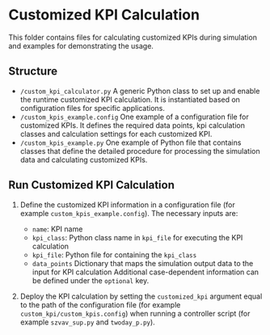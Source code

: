 # Customized KPI Calculation

This folder contains files for calculating customized KPIs during simulation and examples for demonstrating the usage.

## Structure
- ``/custom_kpi_calculator.py``
A generic Python class to set up and enable the runtime customized KPI calculation.
It is instantiated based on configuration files for specific applications.
- ``/custom_kpis_example.config``
One example of a configuration file for customized KPIs.
It defines the required data points, kpi calculation classes and calculation settings for each customized KPI.
- ``/custom_kpis_example.py``
One example of Python file that contains classes that define the detailed procedure for processing the simulation data and calculating customized KPIs.


## Run Customized KPI Calculation
1) Define the customized KPI information in a configuration file (for example ``custom_kpis_example.config``). The necessary inputs are:
    - ``name``: KPI name
    - ``kpi_class``: Python class name in ``kpi_file`` for executing the KPI calculation
    - ``kpi_file``: Python file for containing the ``kpi_class``
    - ``data_points`` Dictionary that maps the simulation output data to the input for KPI calculation
Additional case-dependent information can be defined under the ``optional`` key.

2) Deploy the KPI calculation by setting the ``customized_kpi`` argument equal to the path of the configuration file (for example ``custom_kpi/custom_kpis.config``) when running a controller script (for example ``szvav_sup.py`` and ``twoday_p.py``).

